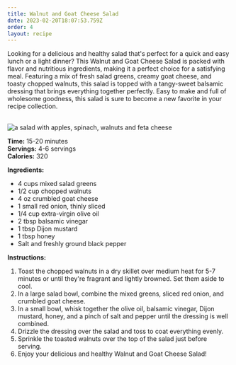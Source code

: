 ```yaml
---
title: Walnut and Goat Cheese Salad
date: 2023-02-20T18:07:53.759Z
order: 4
layout: recipe
---
```

Looking for a delicious and healthy salad that's perfect for a quick and easy lunch or a light dinner? This Walnut and Goat Cheese Salad is packed with flavor and nutritious ingredients, making it a perfect choice for a satisfying meal. Featuring a mix of fresh salad greens, creamy goat cheese, and toasty chopped walnuts, this salad is topped with a tangy-sweet balsamic dressing that brings everything together perfectly. Easy to make and full of wholesome goodness, this salad is sure to become a new favorite in your recipe collection.

\
![a salad with apples, spinach, walnuts and feta cheese](https://images.unsplash.com/photo-1675718341696-552a278c0934?ixlib=rb-4.0.3&ixid=MnwxMjA3fDB8MHxwaG90by1wYWdlfHx8fGVufDB8fHx8&auto=format&fit=crop&w=1000&q=80)

**Time:** 15-20 minutes\
**Servings:** 4-6 servings\
**Calories:** 320

**Ingredients:**

* 4 cups mixed salad greens
* 1/2 cup chopped walnuts
* 4 oz crumbled goat cheese
* 1 small red onion, thinly sliced
* 1/4 cup extra-virgin olive oil
* 2 tbsp balsamic vinegar
* 1 tbsp Dijon mustard
* 1 tbsp honey
* Salt and freshly ground black pepper

**Instructions:**

1. Toast the chopped walnuts in a dry skillet over medium heat for 5-7 minutes or until they're fragrant and lightly browned. Set them aside to cool.
2. In a large salad bowl, combine the mixed greens, sliced red onion, and crumbled goat cheese.
3. In a small bowl, whisk together the olive oil, balsamic vinegar, Dijon mustard, honey, and a pinch of salt and pepper until the dressing is well combined.
4. Drizzle the dressing over the salad and toss to coat everything evenly.
5. Sprinkle the toasted walnuts over the top of the salad just before serving.
6. Enjoy your delicious and healthy Walnut and Goat Cheese Salad!